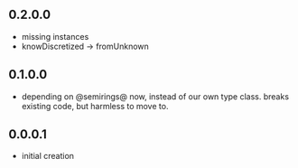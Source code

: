 0.2.0.0
-------

- missing instances
- knowDiscretized -> fromUnknown

0.1.0.0
-------
- depending on @semirings@ now, instead of our own type class. breaks existing
  code, but harmless to move to.

0.0.0.1
-------
- initial creation
